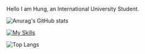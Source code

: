 Hello I am Hung, an International University Student.





![Anurag's GitHub stats](https://github-readme-stats.vercel.app/api?username=ThanhHung1912&show_icons=true&theme=radical)

[![My Skills](https://skillicons.dev/icons?i=arduino,python,java,react,vue,flutter&perline=3)](https://skillicons.dev)


![Top Langs](https://github-readme-stats.vercel.app/api/top-langs/?username=ThanhHung1912&layout=compact)
